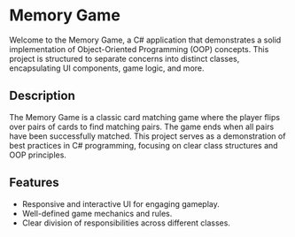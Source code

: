 # Memory Game

Welcome to the Memory Game, a C# application that demonstrates a solid implementation of Object-Oriented Programming (OOP) concepts. 
This project is structured to separate concerns into distinct classes, encapsulating UI components, game logic, and more.

## Description

The Memory Game is a classic card matching game where the player flips over pairs of cards to find matching pairs. The game ends when all pairs have been successfully matched.
This project serves as a demonstration of best practices in C# programming, focusing on clear class structures and OOP principles.

## Features

- Responsive and interactive UI for engaging gameplay.
- Well-defined game mechanics and rules.
- Clear division of responsibilities across different classes.
